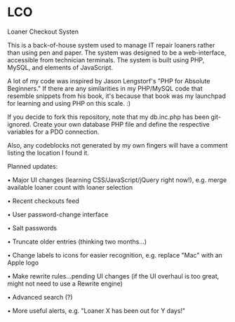 LCO
===

Loaner Checkout Systen

This is a back-of-house system used to manage IT repair loaners rather than using pen and paper.  The system was designed to be a web-interface, accessible from technician terminals.  The system is built using PHP, MySQL, and elements of JavaScript.

A lot of my code was inspired by Jason Lengstorf's "PHP for Absolute Beginners."  If there are any similarities in my PHP/MySQL code that resemble snippets from his book, it's because that book was my launchpad for learning and using PHP on this scale. :)

If you decide to fork this repository, note that my db.inc.php has been git-ignored.  Create your own database PHP file and define the respective variables for a PDO connection. 

Also, any codeblocks not generated by my own fingers will have a comment listing the location I found it. 


Planned updates:

• Major UI changes (learning CSS/JavaScript/jQuery right now!), e.g. merge available loaner count with loaner selection

• Recent checkouts feed

• User password-change interface

• Salt passwords

• Truncate older entries (thinking two months...)

• Change labels to icons for easier recognition, e.g. replace "Mac" with an Apple logo

• Make rewrite rules...pending UI changes (if the UI overhaul is too great, might not need to use a Rewrite engine)

• Advanced search (?)

• More useful alerts, e.g. "Loaner X has been out for Y days!"

